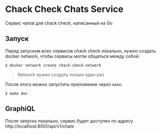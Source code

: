 # Chack Check Chats Service

Сервис чатов для chack check, написанный на Go

## Запуск

Перед запуском всех сервисов chack check локально, нужно создать docker network, чтобы
сервисы могли общаться между собой:

```
$ docker network create chack-check-network
```

> Network нужно создать только один раз

После этого можно запустить приложение через `make`:

```
$ make dev
```

## GraphiQL

После запуска локально, сервис будет доступен по адресу http://localhost:8001/api/v1/chats
